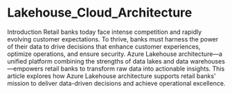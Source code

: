 # Lakehouse_Cloud_Architecture

Introduction
Retail banks today face intense competition and rapidly evolving customer expectations. To thrive, banks must harness the power of their data to drive decisions that enhance customer experiences, optimize operations, and ensure security. Azure Lakehouse architecture—a unified platform combining the strengths of data lakes and data warehouses—empowers retail banks to transform raw data into actionable insights.
This article explores how Azure Lakehouse architecture supports retail banks' mission to deliver data-driven decisions and achieve operational excellence.



